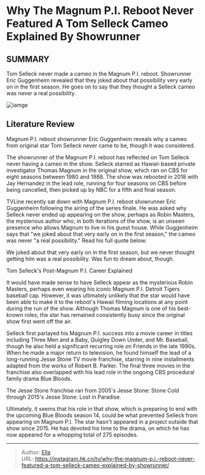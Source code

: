 # Why The Magnum P.I. Reboot Never Featured A Tom Selleck Cameo Explained By Showrunner


## SUMMARY 



  Tom Selleck never made a cameo in the Magnum P.I. reboot.   Showrunner Eric Guggenheim revealed that they joked about that possibility very early on in the first season.   He goes on to say that they thought a Selleck cameo was never a real possibility.  

![iamge](https://static1.srcdn.com/wordpress/wp-content/uploads/2024/01/tom-selleck-as-thomas-magnum-wet-and-shirtless-in-magnum-pi.jpg)

## Literature Review
Magnum P.I. reboot showrunner Eric Guggenheim reveals why a cameo from original star Tom Selleck never came to be, though it was considered.




The showrunner of the Magnum P.I. reboot has reflected on Tom Selleck never having a cameo in the show. Selleck starred as Hawaii-based private investigator Thomas Magnum in the original show, which ran on CBS for eight seasons between 1980 and 1988. The show was rebooted in 2018 with Jay Hernandez in the lead role, running for four seasons on CBS before being cancelled, then picked up by NBC for a fifth and final season.




TVLine recently sat down with Magnum P.I. reboot showrunner Eric Guggenheim following the airing of the series finale. He was asked why Selleck never ended up appearing on the show, perhaps as Robin Masters, the mysterious author who, in both iterations of the show, is an unseen presence who allows Magnum to live in his guest house. While Guggenheim says that &#34;we joked about that very early on in the first season,&#34; the cameo was never &#34;a real possibility.&#34; Read his full quote below:


We joked about that very early on in the first season, but we never thought getting him was a real possibility. Was fun to dream about, though.



 Tom Selleck&#39;s Post-Magnum P.I. Career Explained 
          

It would have made sense to have Selleck appear as the mysterious Robin Masters, perhaps even wearing his iconic Magnum P.I. Detroit Tigers baseball cap. However, it was ultimately unlikely that the star would have been able to make it to the reboot&#39;s Hawaii filming locations at any point during the run of the show. Although Thomas Magnum is one of his best-known roles, the star has remained consistently busy since the original show first went off the air.




Selleck first parlayed his Magnum P.I. success into a movie career in titles including Three Men and a Baby, Quigley Down Under, and Mr. Baseball, though he also held a significant recurring role on Friends in the late 1990s. When he made a major return to television, he found himself the lead of a long-running Jesse Stone TV movie franchise, starring in nine installments adapted from the works of Robert B. Parker. The final three movies in the franchise also overlapped with his lead role in the ongoing CBS procedural family drama Blue Bloods.



The Jesse Stone franchise ran from 2005&#39;s Jesse Stone: Stone Cold through 2015&#39;s Jesse Stone: Lost in Paradise.




Ultimately, it seems that his role in that show, which is preparing to end with the upcoming Blue Bloods season 14, could be what prevented Selleck from appearing on Magnum P.I. The star hasn&#39;t appeared in a project outside that show since 2015. He has devoted his time to the drama, on which he has now appeared for a whopping total of 275 episodes.






---

> Author: [Ella](https://instagram.hk.cn/)  
> URL: https://instagram.hk.cn/tv/why-the-magnum-p.i.-reboot-never-featured-a-tom-selleck-cameo-explained-by-showrunner/  

